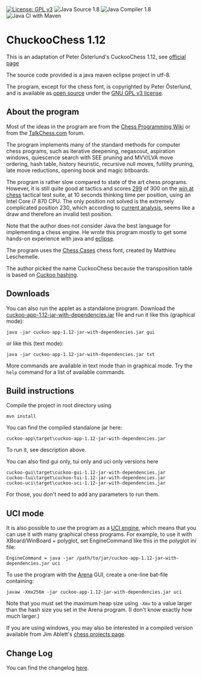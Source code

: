 [![License: GPL v3](https://img.shields.io/badge/License-GPL%20v3-blue.svg)](http://www.gnu.org/licenses/gpl-3.0)
![Java Source 1.8](https://img.shields.io/badge/Java%20Source-1.8-blue.svg)
![Java Compiler 1.8](https://img.shields.io/badge/Java%20Compiler-1.8-blue.svg)
![Java CI with Maven](https://github.com/sauce-code/cuckoo/workflows/Java%20CI%20with%20Maven/badge.svg)

# ChuckooChess 1.12

This is an adaptation of Peter Österlund's CuckooChess 1.12, see [official page](http://hem.bredband.net/petero2b/javachess/index.html)

The source code provided is a java maven eclipse project in utf-8.

The program, except for the chess font, is copyrighted by Peter Österlund, and is available as [open source](http://www.opensource.org/) under the [GNU GPL v3 license](http://www.gnu.org/licenses/gpl.html).

## About the program

Most of the ideas in the program are from the [Chess Programming Wiki](http://chessprogramming.wikispaces.com/) or from the [TalkChess.com](http://talkchess.com/forum/) forum.

The program implements many of the standard methods for computer chess programs, such as iterative deepening, negascout, aspiration windows, quiescence search with SEE pruning and MVV/LVA move ordering, hash table, history heuristic, recursive null moves, futility pruning, late move reductions, opening book and magic bitboards.

The program is rather slow compared to state of the art chess programs. However, it is still quite good at tactics and scores [299](http://hem.bredband.net/petero2b/javachess/wac_10s.txt) of 300 on the [win at chess](http://chessprogramming.wikispaces.com/Test-Positions) tactical test suite, at 10 seconds thinking time per position, using an Intel Core i7 870 CPU. The only position not solved is the extremely complicated position 230, which according to [current analysis](http://rybkaforum.net/cgi-bin/rybkaforum/topic_show.pl?tid=18403), seems like a draw and therefore an invalid test position.

Note that the author does not consider Java the best language for implementing a chess engine. He wrote this program mostly to get some hands-on experience with java and [eclipse](http://www.eclipse.org/).

The program uses the [Chess Cases](http://www.chessvariants.org/d.font/) chess font, created by Matthieu Leschemelle.

The author picked the name CuckooChess because the transposition table is based on [Cuckoo hashing](http://en.wikipedia.org/wiki/Cuckoo_hashing).

## Downloads

You can also run the applet as a standalone program. Download the [cuckoo-app-1.12-jar-with-dependencies.jar](https://github.com/sauce-code/cuckoo/releases/download/1.12/cuckoo-app-1.12-jar-with-dependencies.jar) file and run it like this (graphical mode):

    java -jar cuckoo-app-1.12-jar-with-dependencies.jar gui
    
or like this (text mode):

    java -jar cuckoo-app-1.12-jar-with-dependencies.jar txt

More commands are available in text mode than in graphical mode. Try the `help` command for a list of available commands.

## Build instructions

Compile the project in root directory using

    mvn install

You can find the compiled standalone jar here:

    cuckoo-app\target\cuckoo-app-1.12-jar-with-dependencies.jar

To run it, see description above.


You can also find gui only, tui only and uci only versions here 

    cuckoo-gui\target\cuckoo-gui-1.12-jar-with-dependencies.jar
    cuckoo-tui\target\cuckoo-tui-1.12-jar-with-dependencies.jar
    cuckoo-uci\target\cuckoo-uci-1.12-jar-with-dependencies.jar

For those, you don't need to add any parameters to run them.

## UCI mode

It is also possible to use the program as a [UCI engine](http://en.wikipedia.org/wiki/Universal_Chess_Interface), which means that you can use it with many graphical chess programs. For example, to use it with XBoard/WinBoard + polyglot, set EngineCommand like this in the polyglot ini file:

    EngineCommand = java -jar /path/to/jar/cuckoo-app-1.12-jar-with-dependencies.jar uci

To use the program with the [Arena](http://www.playwitharena.com/) GUI, create a one-line bat-file containing:

    javaw -Xmx256m -jar cuckoo-app-1.12-jar-with-dependencies.jar uci

Note that you must set the maximum heap size using `-Xmx` to a value larger than the hash size you set in the Arena program. (I don't know exactly how much larger.)

If you are using windows, you may also be interested in a compiled version available from Jim Ablett's [chess projects page](http://jim-ablett.co.de/).

## Change Log

You can find the changelog [here](http://hem.bredband.net/petero2b/javachess/ChangeLog.txt).
